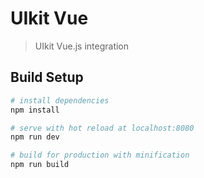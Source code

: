 # UIkit Vue

> UIkit Vue.js integration

## Build Setup

``` bash
# install dependencies
npm install

# serve with hot reload at localhost:8080
npm run dev

# build for production with minification
npm run build
```
